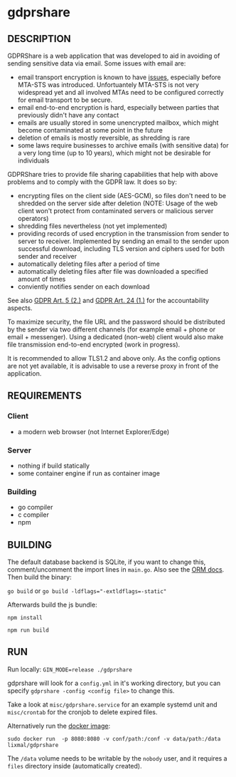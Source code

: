 # gdprshare

## DESCRIPTION
GDPRShare is a web application that was developed to aid in avoiding of sending sensitive data via email. Some issues with email are:

* email transport encryption is known to have [issues](https://www.digicert.com/blog/striptls-attacks-and-email-security/), especially before MTA-STS was introduced. Unfortuantely MTA-STS is not very widespread yet and all involved MTAs need to be configured correctly for email transport to be secure.
* email end-to-end encryption is hard, especially between parties that previously didn't have any contact
* emails are usually stored in some unencrypted mailbox, which might become contaminated at some point in the future
* deletion of emails is mostly reversible, as shredding is rare
* some laws require businesses to archive emails (with sensitive data) for a very long time (up to 10 years), which might not be desirable for individuals

GDPRShare tries to provide file sharing capabilities that help with above problems and to comply with the GDPR law.
It does so by:

* encrypting files on the client side (AES-GCM), so files don't need to be shredded on the server side after deletion (NOTE: Usage of the web client won't protect from contaminated servers or malicious server operators)
* shredding files nevertheless (not yet implemented)
* providing records of used encryption in the transmission from sender to server to receiver. Implemented by sending an email to the sender upon successful download, including TLS version and ciphers used for both sender and receiver
* automatically deleting files after a period of time
* automatically deleting files after file was downloaded a specified amount of times
* conviently notifies sender on each download

See also [GDPR Art. 5 (2.)](https://gdpr-info.eu/art-5-gdpr/) and [GDPR Art. 24 (1.)](https://gdpr-info.eu/art-24-gdpr/) for the accountability aspects.

To maximize security, the file URL and the password should be distributed by the sender via two different channels (for example email + phone or email + messenger).
Using a dedicated (non-web) client would also make file transmission end-to-end encrypted (work in progress).

It is recommended to allow TLS1.2 and above only. As the config options are not yet available, it is advisable to use a reverse proxy in front of the application.

## REQUIREMENTS

### Client
* a modern web browser (not Internet Explorer/Edge)

### Server
* nothing if build statically
* some container engine if run as container image

### Building
* go compiler
* c compiler
* npm


## BUILDING
The default database backend is SQLite, if you want to change this, comment/uncomment the import lines in `main.go`. Also see the [ORM docs](https://godoc.org/github.com/jinzhu/gorm#Open).
Then build the binary:

`go build` or `go build -ldflags="-extldflags=-static"`


Afterwards build the js bundle:

`npm install`

`npm run build`

## RUN
Run locally:
`GIN_MODE=release ./gdprshare`

gdprshare will look for a `config.yml` in it's working directory, but you can specify `gdprshare -config <config file>` to change this.

Take a look at `misc/gdprshare.service` for an example systemd unit and `misc/crontab` for the cronjob to delete expired files.

Alternatively run the [docker image](https://hub.docker.com/r/lixmal/gdprshare):

`sudo docker run  -p 8080:8080 -v conf/path:/conf -v data/path:/data lixmal/gdprshare`

The `/data` volume needs to be writable by the `nobody` user, and it requires a `files` directory inside (automatically created).
